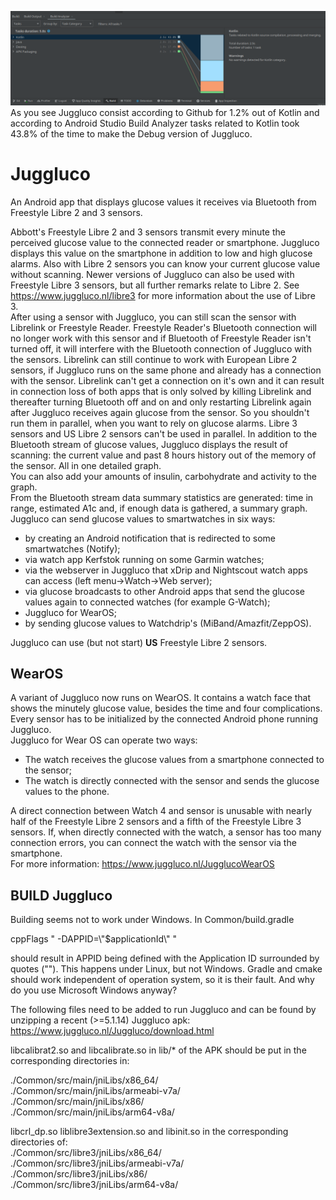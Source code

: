 ![Android Build Analyzer](buildanalyzer.png)
As you see Juggluco consist according to Github for 1.2% out of Kotlin and according to Android Studio Build Analyzer tasks related to 
Kotlin took 43.8% of the time to make the Debug version of Juggluco.
# Juggluco
An Android app that displays glucose values it receives via Bluetooth from Freestyle Libre 2 and 3 sensors.

Abbott's Freestyle Libre 2 and 3 sensors transmit every minute the perceived glucose value to the connected reader or smartphone. Juggluco displays this value on the smartphone in addition to low and high glucose alarms. Also with Libre 2 sensors you can know your current glucose value without scanning. Newer versions of Juggluco can also be used with Freestyle Libre 3 sensors, but all further remarks relate to Libre 2. See https://www.juggluco.nl/libre3 for more information about the use of Libre 3.  
After using a sensor with Juggluco, you can still scan the sensor with Librelink or Freestyle Reader. Freestyle Reader's Bluetooth connection will no longer work with this sensor and if Bluetooth of Freestyle Reader isn't turned off, it will interfere with the Bluetooth connection of Juggluco with the sensors. Librelink can still continue to work with European Libre 2 sensors, if Juggluco runs on the same phone and already has a connection with the sensor. Librelink can't get a connection on it's own and it can result in connection loss of both apps that is only solved by killing Librelink and thereafter turning Bluetooth off and on and only restarting Librelink again after Juggluco receives again glucose from the sensor. So you shouldn't run them in parallel, when you want to rely on glucose alarms. Libre 3 sensors and US Libre 2 sensors can't be used in parallel.
In addition to the Bluetooth stream of glucose values, Juggluco displays the result of scanning: the current value and past 8 hours history out of the memory of the sensor. All in one detailed graph.  
You can also add your amounts of insulin, carbohydrate and activity to the graph.  
From the Bluetooth stream data summary statistics are generated: time in range, estimated A1c and, if enough data is gathered, a summary graph.  
Juggluco can send glucose values to smartwatches in six ways:  
- by creating an Android notification that is redirected to some smartwatches (Notify);  
- via watch app Kerfstok running on some Garmin watches;  
- via the webserver in Juggluco that xDrip and Nightscout watch apps can access (left menu->Watch->Web server);  
- via glucose broadcasts to other Android apps that send the glucose values again to connected watches (for example G-Watch);
- Juggluco for WearOS;
- by sending glucose values to Watchdrip's (MiBand/Amazfit/ZeppOS).

Juggluco can use (but not start) **US** Freestyle Libre 2 sensors.

## WearOS

A variant of Juggluco now runs on WearOS. It contains a watch face that shows the minutely glucose value, besides the time and four complications.  
Every sensor has to be initialized by the connected Android phone running Juggluco.  
Juggluco for Wear OS can operate two ways:  
- The watch receives the glucose values from a smartphone connected to the sensor;  
- The watch is directly connected with the sensor and sends the glucose values to the phone.  

A direct connection between Watch 4 and sensor is unusable with nearly half of the Freestyle Libre 2 sensors and a fifth of the Freestyle Libre 3 sensors. If, when directly connected with the watch, a sensor has too many connection errors, you can connect the watch with the sensor via the smartphone.  
For more information: https://www.juggluco.nl/JugglucoWearOS

## BUILD Juggluco
Building seems not to work under Windows. In Common/build.gradle

cppFlags  " -DAPPID=\\\"$applicationId\\\" "

should result in APPID being defined with the Application ID surrounded by quotes (""). This happens under Linux, but not Windows.
Gradle and cmake should work independent of operation system, so it is their fault. And why do you use Microsoft Windows anyway?

The following files need to be added to run Juggluco and can be found by unzipping a recent (>=5.1.14) Juggluco apk:
https://www.juggluco.nl/Juggluco/download.html


libcalibrat2.so and libcalibrate.so in lib/* of the APK should be put in the corresponding directories in:

./Common/src/main/jniLibs/x86_64/    
./Common/src/main/jniLibs/armeabi-v7a/   
./Common/src/main/jniLibs/x86/   
./Common/src/main/jniLibs/arm64-v8a/   
   
libcrl_dp.so  liblibre3extension.so  and libinit.so  in the corresponding directories of:   
./Common/src/libre3/jniLibs/x86_64/   
./Common/src/libre3/jniLibs/armeabi-v7a/   
./Common/src/libre3/jniLibs/x86/   
./Common/src/libre3/jniLibs/arm64-v8a/   
   
